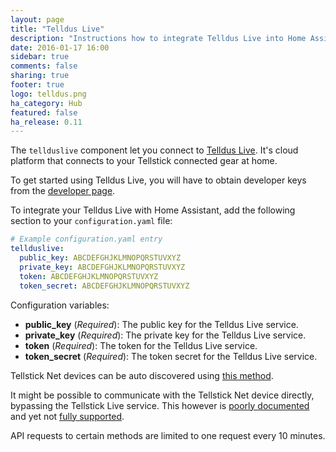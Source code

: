 ```yaml
---
layout: page
title: "Telldus Live"
description: "Instructions how to integrate Telldus Live into Home Assistant."
date: 2016-01-17 16:00
sidebar: true
comments: false
sharing: true
footer: true
logo: telldus.png
ha_category: Hub
featured: false
ha_release: 0.11
---
```


The `tellduslive` component let you connect to [Telldus Live](https://live.telldus.com). It's cloud platform that connects to your Tellstick connected gear at home.

To get started using Telldus Live, you will have to obtain developer keys from the [developer page](https://api.telldus.com/keys/index).

To integrate your Telldus Live with Home Assistant, add the following section to your `configuration.yaml` file:

```yaml
# Example configuration.yaml entry
tellduslive:
  public_key: ABCDEFGHJKLMNOPQRSTUVXYZ
  private_key: ABCDEFGHJKLMNOPQRSTUVXYZ
  token: ABCDEFGHJKLMNOPQRSTUVXYZ
  token_secret: ABCDEFGHJKLMNOPQRSTUVXYZ
```

Configuration variables:

- **public_key** (*Required*): The public key for the Telldus Live service.
- **private_key** (*Required*): The private key for the Telldus Live service.
- **token** (*Required*): The token for the Telldus Live service.
- **token_secret** (*Required*): The token secret for the Telldus Live service.

Tellstick Net devices can be auto discovered using [this method](https://developer.telldus.com/doxygen/html/TellStickNet.html).

It might be possible to communicate with the Tellstick Net device directly, bypassing the Tellstick Live service. This however is [poorly documented](http://developer.telldus.se/ticket/114) and yet not [fully supported](https://developer.telldus.com/doxygen/html/TellStickNet.html).

<p class='note warning'>
API requests to certain methods are limited to one request every 10 minutes.
</p>

